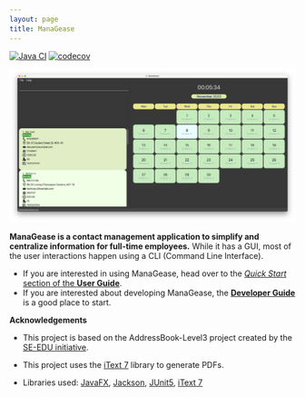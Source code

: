 ```yaml
---
layout: page
title: ManaGease
---
```


[![Java CI](https://github.com/AY2324S1-CS2103T-W12-2/tp/actions/workflows/gradle.yml/badge.svg)](https://github.com/AY2324S1-CS2103T-W12-2/tp/actions/workflows/gradle.yml)
[![codecov](https://codecov.io/gh/AY2324S1-CS2103T-W12-2/tp/graph/badge.svg?token=D5073R19SO)](https://codecov.io/gh/AY2324S1-CS2103T-W12-2/tp)

![Ui](images/Ui.png)

**ManaGease is a contact management application to simplify and centralize information for full-time employees.** While it has a GUI, most of the user interactions happen using a CLI (Command Line Interface).

* If you are interested in using ManaGease, head over to the [_Quick Start_ section of the **User Guide**](UserGuide.html#quick-start).
* If you are interested about developing ManaGease, the [**Developer Guide**](DeveloperGuide.html) is a good place to start.


**Acknowledgements**
* This project is based on the AddressBook-Level3 project created by the [SE-EDU initiative](https://se-education.org).
* This project uses the [iText 7](https://itextpdf.com/en/products/itext-7/itext-7-core) library to generate PDFs.

* Libraries used: [JavaFX](https://openjfx.io/), [Jackson](https://github.com/FasterXML/jackson), [JUnit5](https://github.com/junit-team/junit5), [iText 7](https://itextpdf.com/en/products/itext-7/itext-7-core)
